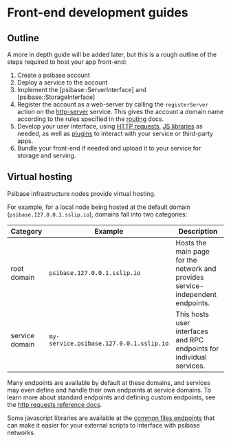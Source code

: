 # Front-end development guides

## Outline

A more in depth guide will be added later, but this is a rough outline of the steps required to host your app front-end:

1. Create a psibase account
2. Deploy a service to the account
3. Implement the [psibase::ServerInterface] and [psibase::StorageInterface]
4. Register the account as a web-server by calling the `registerServer` action on the [http-server](../../default-apps/http-server.md) service. This gives the account a domain name according to the rules specified in the [routing](#virtual-hosting) docs.
5. Develop your user interface, using [HTTP requests](./reference/http-requests.md), [JS libraries](./reference/js-libraries.md) as needed, as well as [plugins](../../specifications/app-architecture/plugins.md) to interact with your service or third-party apps.
6. Bundle your front-end if needed and upload it to your service for storage and serving.

## Virtual hosting

Psibase infrastructure nodes provide virtual hosting. 

For example, for a local node being hosted at the default domain (`psibase.127.0.0.1.sslip.io`), domains fall into two categories:

| Category       | Example                                 | Description                                                                     |
| -------------- | --------------------------------------- | ------------------------------------------------------------------------------- |
| root domain    | `psibase.127.0.0.1.sslip.io`            | Hosts the main page for the network and provides service-independent endpoints. |
| service domain | `my-service.psibase.127.0.0.1.sslip.io` | This hosts user interfaces and RPC endpoints for individual services.           |

Many endpoints are available by default at these domains, and services may even define and handle their own endpoints at service domains. To learn more about standard endpoints and defining custom endpoints, see the [http requests reference docs](./reference/http-requests.md).

Some javascript libraries are available at the [common files endpoints](./reference/http-requests.md#common-files) that can make it easier for your external scripts to interface with psibase networks.
